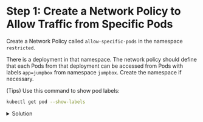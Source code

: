 # Step 1: Create a Network Policy to Allow Traffic from Specific Pods

Create a Network Policy called `allow-specific-pods` in the namespace `restricted`. 

There is a deployment in that namespace. The network policy should define that each Pods from that deployment can be accessed from Pods with labels `app=jumpbox` from namespace `jumpbox`. Create the namespace if necessary.

(Tips) Use this command to show pod labels: 

```bash
kubectl get pod --show-labels
```

<details>
  <summary>Solution</summary>

* Create the namespace if necessary: `kubectl create namespace jumpbox`

* Create a network policy:
```yaml
apiVersion: networking.k8s.io/v1
kind: NetworkPolicy
metadata:
  name: allow-specific-pods
  namespace: restricted
spec:
  podSelector:
    matchLabels:
      app: commerce-frontend
  policyTypes:
  - Ingress
  ingress:
  - from:
    - namespaceSelector:
        matchLabels:
          kubernetes.io/metadata.name: restricted
      podSelector:
        matchLabels:
          app: jumpbox
```
</details>